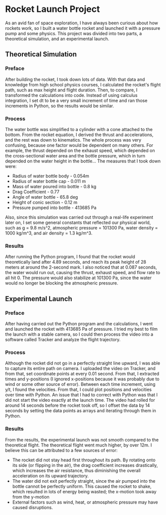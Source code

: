 # Rocket Launch Project
As an avid fan of space exploration, I have always been curious about how rockets work, so I built a water bottle rocket and launched it with a pressure pump and some physics. This project was divided into two parts, a theoretical simulation, and an experimental launch.
<h2>Theoretical Simulation</h2>
<h3>Preface</h3>
<p>
  After building the rocket, I took down lots of data. With that data and knowledge from high school physics courses, I calculated the rocket's flight path, such as max height and flight duration. Then, to compare, I transformed the calculations into code. Instead of using calculus integration, I set dt to be a very small increment of time and ran those increments in Python, so the results would be similar.
</p>
<h3>Process</h3>
<p>
  The water bottle was simplified to a cylinder with a cone attached to the bottom. From the rocket equation, I derived the thrust and accelerations, and the rest was down to kinematics.
  The whole process was very confusing, because one factor would be dependent on many others. For example, the thrust depended on the exhaust speed, which depended on the cross-sectional water area and the bottle pressure, which in turn depended on the water height in the bottle...
  The measures that I took down were:
  <ul>
    <li>Radius of water bottle body - 0.054m</li>
    <li>Radius of water bottle cap - 0.011 m</li>
    <li>Mass of water poured into bottle - 0.8 kg</li>
    <li>Drag Coefficient - 0.77</li>
    <li>Angle of water bottle - 65.8 deg</li>
    <li>Height of conic section - 0.12 m</li>
    <li>Pressure pumped into bottle - 413685 Pa</li>
  </ul>
  Also, since this simulation was carried out through a real-life experiment later on, I set some general constants that reflected our physical world, such as g = 9.8 m/s^2, atmospheric pressure = 101300 Pa, water density = 1000 kg/m^3, and air density = 1.3 kg/m^3.
</p>
<h3>Results</h3>
<p>
  After running the Python program, I found that the rocket would theoretically land after 4.89 seconds, and reach its peak height of 28 meters at around the 2-second mark. I also noticed that at 0.087 seconds, the water would run out, causing the thrust, exhaust speed, and flow rate to all hit 0. The pressure would also stabilize at 101300 Pa, since the water would no longer be blocking the atmospheric pressure.
</p>

<h2>Experimental Launch</h2>
<h3>Preface</h3>
<p>
  After having carried out the Python program and the calculations, I went and launched the rocket with 413685 Pa of pressure. I tried my best to film the launch with a stable camera, so I could then process the video into a software called Tracker and analyze the flight trajectory.
</p>
<h3>Process</h3>
<p>
  Although the rocket did not go in a perfectly straight line upward, I was able to capture its entire path on camera. I uploaded the video on Tracker, and from that, set coordinate points at every 0.01 second. From that, I extracted times and y-positions (I ignored x-positions because it was probably due to wind or some other source of error).
  Between each time increment, using y/t, I found the velocities. From that, I could plot positions and velocities over time with Python.
  An issue that I had to correct with Python was that I did not start the video exactly at the launch time. The video had rolled for around 14 seconds before the rocket took off, so I offset the data by 14 seconds by setting the data points as arrays and iterating through them in Python.
</p>
<h3>Results</h3>
<p>
  From the results, the experimental launch was not smooth compared to the theoretical flight. The theoretical flight went much higher, by over 12m. I believe this can be attributed to a few sources of error:
  <ul>
    <li>The rocket did not stay head first throughout its path. By rotating onto its side (or flipping in the air), the drag coefficient increases drastically, which increases the air resistance, thus diminishing the overall acceleration on its upward trajectory.</li>
    <li>The water did not exit perfectly straight, since the air pumped into the bottle cannot be perfectly uniform. This caused the rocket to shake, which resulted in lots of energy being wasted; the x-motion took away from the y-motion</li>
    <li>External factors such as wind, heat, or atmospheric pressure may have caused disruptions.</li>
  </ul>
</p>


